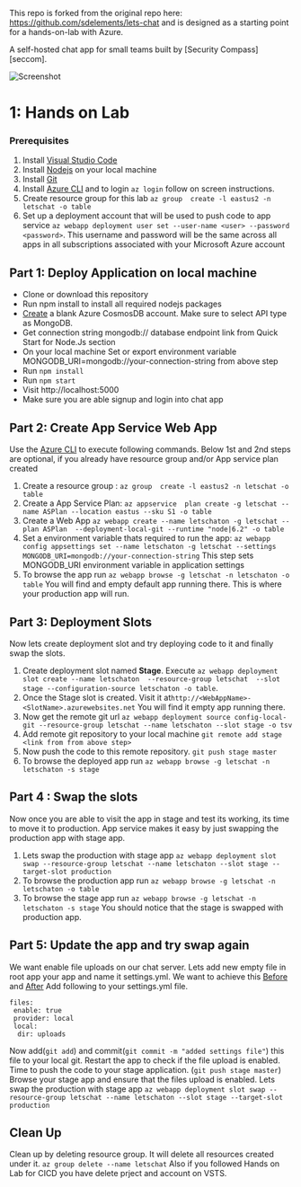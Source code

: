 This repo is forked from the original repo here: https://github.com/sdelements/lets-chat and is designed as a starting point for a hands-on-lab with Azure.

A self-hosted chat app for small teams built by [Security Compass][seccom].

![Screenshot](http://i.imgur.com/C4uMD67.png)



# 1: Hands on Lab
### Prerequisites 

 1. Install [Visual Studio Code](https://code.visualstudio.com/)
 2. Install [Nodejs](https://nodejs.org/en/download/) on your local machine
 3. Install [Git](https://git-scm.com)
 3. Install [Azure CLI](https://docs.microsoft.com/en-us/cli/azure/install-azure-cli?view=azure-cli-latest) and to login `az login` follow on screen instructions.
 4.  Create resource group for this lab `az group  create -l eastus2 -n letschat -o table` 
 5. Set up a deployment account that will be used to push code to app service `az webapp deployment user set --user-name <user> --password <password>`. This username and password will be the same across all apps in all subscriptions associated with your Microsoft Azure account
 
## Part 1: Deploy Application on local machine
 - Clone or download this repository
 - Run npm install to install all required nodejs packages
 - [Create](https://portal.azure.com/#create/Microsoft.DocumentDB) a blank Azure CosmosDB account. Make sure to select API type as MongoDB. 
 - Get connection string mongodb:// database endpoint link from Quick Start for Node.Js section
 - On your local machine Set or export environment variable MONGODB_URI=mongodb://your-connection-string from above step
 - Run `npm install` 
 - Run `npm start`
 - Visit http://localhost:5000
 - Make sure you are able signup and login into chat app
 
 ## Part 2: Create App Service Web App 
 Use the [Azure CLI](https://docs.microsoft.com/en-us/cli/azure/install-azure-cli?view=azure-cli-latest) to execute following commands.
 Below 1st and 2nd  steps are optional, if you already have resource group and/or App service plan created
1. Create a resource group : `az group  create -l eastus2 -n letschat -o table` 
2. Create a App Service Plan: `az appservice  plan create -g letschat --name ASPlan --location eastus --sku S1 -o table `
3. Create a Web App `az webapp create --name letschaton -g letschat --plan ASPlan  --deployment-local-git --runtime "node|6.2" -o table `
4. Set a environment variable thats required to run the app: `az webapp config appsettings set --name letschaton -g letschat --settings MONGODB_URI=mongodb://your-connection-string` This step sets MONGODB_URI environment variable in application settings
6. To browse the app run `az webapp browse -g letschat -n letschaton -o table` You will find and empty default app running there. This is where your production app will run.

## Part 3: Deployment Slots
Now lets create deployment slot and try deploying code to it and finally swap the slots.
1.  Create deployment slot named **Stage**. Execute  `az webapp deployment slot create --name letschaton  --resource-group letschat  --slot stage --configuration-source letschaton -o table`. 
2. Once the Stage slot is created. Visit it  at`http://<WebAppName>-<SlotName>.azurewebsites.net` You will find it empty app running there.  
3.  Now get the remote git url `az webapp deployment source config-local-git --resource-group letschat --name letschaton --slot stage -o tsv`
4. Add remote git repository to your local machine  `git remote add stage <link from from above step>`
5. Now push the code to this remote repository. `git push stage master` 
6. To browse the deployed app run `az webapp browse -g letschat -n letschaton -s stage`

## Part 4 : Swap the slots
Now once you are able to visit the app in stage and test its working, its time to move it to production. App service makes it easy by just swapping the production app with stage app.

 1.  Lets swap the production with stage app `az webapp deployment slot swap --resource-group letschat --name letschaton --slot stage --target-slot production`
 2. To browse the production app run `az webapp browse -g letschat -n letschaton -o table`
 3. To browse the stage app run `az webapp browse -g letschat -n letschaton -s stage` You should notice that the stage is swapped with production app.

## Part 5: Update the app and try swap again
We want enable file uploads on our chat server. Lets add new empty file in root app your app and name it settings.yml. We want to achieve this [Before](https://github.com/krishnaji/lets-chat/blob/master/Before.gif) and [After](https://github.com/krishnaji/lets-chat/blob/master/After.gif)
Add following to your settings.yml file. 
```
files:
 enable: true
 provider: local
 local:
  dir: uploads
   ```

Now add(`git add`) and commit(`git commit -m "added settings file"`) this file to your local git. 
Restart the app to check if the file upload is enabled.
Time to push the code to your stage application. (`git push stage master`)
Browse your stage app and ensure that the files upload is enabled.
Lets swap the production with stage app
 `az webapp deployment slot swap --resource-group letschat --name letschaton --slot stage --target-slot production`



## Clean Up

Clean up by deleting resource group. It will delete all resources created under it.
`az group delete --name letschat`
Also if you followed Hands on Lab for CICD you have delete prject and account on VSTS.
